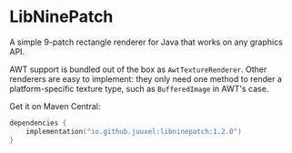 # LibNinePatch

A simple 9-patch rectangle renderer for Java
that works on any graphics API.

AWT support is bundled out of the box as `AwtTextureRenderer`.
Other renderers are easy to implement: they only need one method to
render a platform-specific texture type, such as `BufferedImage` in AWT's case.

Get it on Maven Central:
```kotlin
dependencies {
    implementation("io.github.juuxel:libninepatch:1.2.0")
}
```
